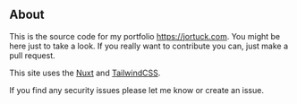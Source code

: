 ## About

This is the source code for my portfolio https://jortuck.com. You might be here just to take a look. If you really want to contribute you can, just make a pull request.

This site uses the [Nuxt](https://nuxt.com/) and [TailwindCSS](https://tailwindcss.com/).

If you find any security issues please let me know or create an issue.

